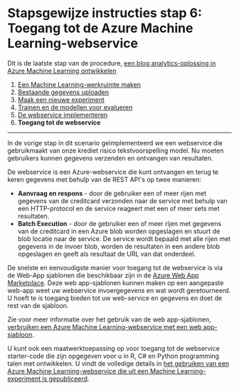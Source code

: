 <properties
    pageTitle="Stap 6: Toegang tot de Machine Learning-webservice | Microsoft Azure"
    description="Stap 6 van de prognose blog oplossing Stapsgewijze instructies: toegang tot een actieve Azure Machine Learning-webservice."
    services="machine-learning"
    documentationCenter=""
    authors="garyericson"
    manager="jhubbard"
    editor="cgronlun"/>

<tags
    ms.service="machine-learning"
    ms.workload="data-services"
    ms.tgt_pltfrm="na"
    ms.devlang="na"
    ms.topic="article"
    ms.date="10/04/2016"
    ms.author="garye"/>


# <a name="walkthrough-step-6-access-the-azure-machine-learning-web-service"></a>Stapsgewijze instructies stap 6: Toegang tot de Azure Machine Learning-webservice

Dit is de laatste stap van de procedure, [een blog analytics-oplossing in Azure Machine Learning ontwikkelen](machine-learning-walkthrough-develop-predictive-solution.md)


1.  [Een Machine Learning-werkruimte maken](machine-learning-walkthrough-1-create-ml-workspace.md)
2.  [Bestaande gegevens uploaden](machine-learning-walkthrough-2-upload-data.md)
3.  [Maak een nieuwe experiment](machine-learning-walkthrough-3-create-new-experiment.md)
4.  [Trainen en de modellen voor evalueren](machine-learning-walkthrough-4-train-and-evaluate-models.md)
5.  [De webservice implementeren](machine-learning-walkthrough-5-publish-web-service.md)
6.  **Toegang tot de webservice**

----------

In de vorige stap in dit scenario geïmplementeerd we een webservice die gebruikmaakt van onze krediet risico tekstvoorspelling model. Nu moeten gebruikers kunnen gegevens verzenden en ontvangen van resultaten. 

De webservice is een Azure-webservice die kunt ontvangen en terug te keren gegevens met behulp van de REST API's op twee manieren:  

-   **Aanvraag en respons** - door de gebruiker een of meer rijen met gegevens van de creditcard verzonden naar de service met behulp van een HTTP-protocol en de service reageert met een of meer sets met resultaten.
-   **Batch Execution** - door de gebruiker een of meer rijen met gegevens van de creditcard in een Azure blob worden opgeslagen en stuurt de blob locatie naar de service. De service wordt bepaald met alle rijen met gegevens in de invoer blob, worden de resultaten in een andere blob opgeslagen en geeft als resultaat de URL van dat onderdeel.  

De snelste en eenvoudigste manier voor toegang tot de webservice is via de Web-App sjablonen die beschikbaar zijn in de [Azure Web App Marketplace](https://azure.microsoft.com/marketplace/web-applications/all/).
Deze web app-sjablonen kunnen maken op een aangepaste web-app weet uw webservice invoergegevens en wat wordt geretourneerd. U hoeft te is toegang bieden tot uw web-service en gegevens en doet de rest van de sjabloon.

Zie voor meer informatie over het gebruik van de web app-sjablonen, [verbruiken een Azure Machine Learning-webservice met een web app-sjabloon](machine-learning-consume-web-service-with-web-app-template.md).

U kunt ook een maatwerktoepassing op voor toegang tot de webservice starter-code die zijn opgegeven voor u in R, C# en Python programming talen met ontwikkelen.
U vindt de volledige details in [het gebruiken van een Azure Machine Learning-webservice die uit een Machine Learning-experiment is gepubliceerd](machine-learning-consume-web-services.md).
